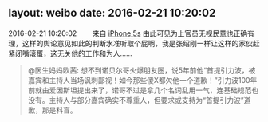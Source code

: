layout: weibo
date: 2016-02-21 10:20:02
---
2016-02-21 10:20:02  &nbsp;&nbsp;&nbsp;&nbsp;&nbsp;&nbsp; 来自 <a href="sinaweibo://customweibosource" rel="nofollow">iPhone 5s</a>
由此可见为上官员无视民意也正确有理，这样的舆论意见如此的判断水准听取个屁啊，我是张绍刚一样让这样的家伙赶紧闭嘴滚蛋，这无关他的工作和为人……
>  @医生妈妈欧茜: 想不到诺贝尔哥火爆朋友圈，说5年前他“首提引力波，被嘉宾和主持人当场讽刺鄙视！如今那些傻X都欠他一个道歉！”引力波100年前就由爱因斯坦提出来了，诺哥不过是拿几个名词乱用一气，连基础规范也没有。主持人与部分嘉宾确实不尊重人，但要求或支持为“首提引力波”道歉，那是科盲。 ​​​
